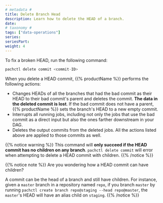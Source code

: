 ```yaml
---
# metadata # 
title: Delete Branch Head
description: Learn how to delete the HEAD of a branch.
date: 
# taxonomy #
tags: ["data-operations"]
series:
seriesPart:
weight: 4
---
```



To fix a broken HEAD, run the following command:

```s
pachctl delete commit <commit-ID>
```

When you delete a HEAD commit, {{% productName %}} performs the following actions:

- Changes HEADs of all the branches that had the bad commit as their
  HEAD to their bad commit's parent and deletes the commit. 
  **The data in the deleted commit is lost**.
  If the bad commit does not have
  a parent, {{% productName %}} sets the branch's HEAD to a new empty commit. 
- Interrupts all running jobs, including not only the
  jobs that use the bad commit as a direct input but also the ones farther
  downstream in your DAG.
- Deletes the output commits from the deleted jobs. All the actions listed above are applied to those commits as well.

{{% notice warning %}}
This command will **only succeed if the HEAD commit has no children on any branch**. `pachctl delete commit` will error when attempting to delete a HEAD commit with children. 
{{% /notice %}}

{{% notice note %}} 
Are you wondering how a HEAD commit can have children?

A commit can be the head of a branch and still have children. 
For instance, given a `master` branch in a repository named `repo`, if you branch `master` by running `pachctl create branch repo@staging --head repo@master`, the `master`'s HEAD will have an alias child on `staging`. 
{{% /notice %}}